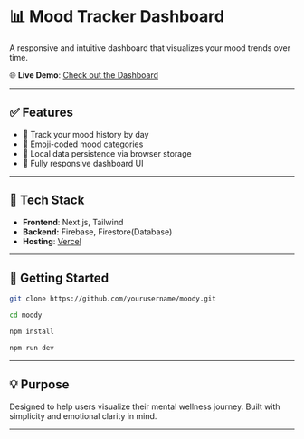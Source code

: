 # 📊 Mood Tracker Dashboard

A responsive and intuitive dashboard that visualizes your mood trends over time.

🌐 **Live Demo**: [Check out the Dashboard](https://moody-nigo6fo3g-sarveshcores-projects.vercel.app/dashboard)

---

## ✅ Features

* 📅 Track your mood history by day
* 🌈 Emoji-coded mood categories
* 💾 Local data persistence via browser storage
* 📱 Fully responsive dashboard UI

---

## 🧰 Tech Stack

* **Frontend**: Next.js, Tailwind
* **Backend:** Firebase, Firestore(Database)
* **Hosting**: [Vercel](https://vercel.com)

---

## 🚀 Getting Started

```bash
git clone https://github.com/yourusername/moody.git
```
```bash
cd moody
```
```bash
npm install
```
```bash
npm run dev
```

---

## 💡 Purpose

Designed to help users visualize their mental wellness journey. Built with simplicity and emotional clarity in mind.

---

##
